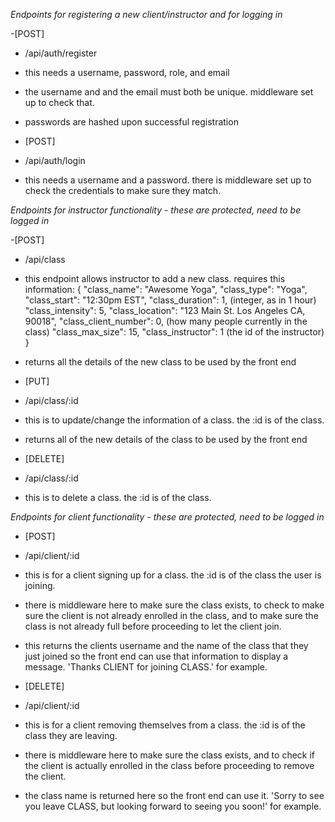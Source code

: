 *Endpoints for registering a new client/instructor and for logging in*

  -[POST]
  - /api/auth/register
  - this needs a username, password, role, and email
  - the username and and the email must both be unique. middleware set up to check that.
  - passwords are hashed upon successful registration

  - [POST]
  - /api/auth/login
  - this needs a username and a password. there is middleware set up to check the credentials to make sure they match.

*Endpoints for instructor functionality - these are protected, need to be logged in*

  -[POST]
  - /api/class
  - this endpoint allows instructor to add a new class. requires this information: {
    "class_name": "Awesome Yoga",
    "class_type": "Yoga",
    "class_start": "12:30pm EST",
    "class_duration": 1, (integer, as in 1 hour)
    "class_intensity": 5,
    "class_location": "123 Main St. Los Angeles CA, 90018",
    "class_client_number": 0, (how many people currently in the class)
    "class_max_size": 15,
    "class_instructor": 1 (the id of the instructor)
  }
  - returns all the details of the new class to be used by the front end

  - [PUT]
  - /api/class/:id
  - this is to update/change the information of a class. the :id is of the class.
  - returns all of the new details of the class to be used by the front end
  
  - [DELETE]
  - /api/class/:id
  - this is to delete a class. the :id is of the class.

*Endpoints for client functionality - these are protected, need to be logged in*

  - [POST]
  - /api/client/:id
  - this is for a client signing up for a class. the :id is of the class the user is joining.
  - there is middleware here to make sure the class exists, to check to make sure the client is not already enrolled in the class, and to make sure the class is not already full before proceeding to let the client join.
  - this returns the clients username and the name of the class that they just joined so the front end can use that information to display a message. 'Thanks CLIENT for joining CLASS.' for example.

  - [DELETE]
  - /api/client/:id
  - this is for a client removing themselves from a class. the :id is of the class they are leaving.
  - there is middleware here to make sure the class exists, and to check if the client is actually enrolled in the class before proceeding to remove the client.
  - the class name is returned here so the front end can use it. 'Sorry to see you leave CLASS, but looking forward to seeing you soon!' for example.